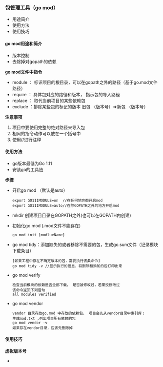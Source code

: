 ### 包管理工具（go mod）

- 用途简介
- 使用方法
- 使用技巧

#### go mod用途和简介

- 版本控制
- 去除掉对gopath的依赖

**go mod文件中指令**

- module ： 标识项目的根目录，可以在gopath之外的路径（基于go.mod文件路径）
- require  ： 具体包对应的路径和版本， 指示包的导入路径
- replace ： 取代当前项目的某些依赖包
- exclude ：排除某些包的标记的版本  旧包 （版本号）=>新包 （版本号）

**注意事项**

1. 项目中要使用完整的绝对路径来导入包
2. 相同的指令动作可以放在一个括号中
3. 使用//进行注释



#### 使用方法

- go版本最低为Go 1.11
- 安装go的工具链



**步骤**

- 开启go mod （默认是auto）

  ```
  export GO111MODULE=on  //在任何地方都开启mod
  export GO111MODULE=auto//在除GOPATH之外的地方开启mod
  
  ```

- mkdir 创建项目目录在GOPATH之外(也可以在GOPATH内创建)

- 初始化go.mod (.mod文件不能存在)

  ```
  go mod init [modlueName]
  ```

- go mod tidy：添加缺失的或者移除不需要的包，生成go.sum文件（记录模块下载条目）

  ```
  [如果工程中存在不确定版本的包，需要执行该条命令]
  go mod tidy -v //显示执行的信息，将删除和添加的包打印出来
  ```

- go mod verify

  ```
  检查当前模块的依赖是否全部下载， 是否被修改过，若果没修改过
  该命令返回下列语句
  all modules verified
  ```

  

- go mod vendor 

  ```
  vendor 目录存放go.mod 中存放的依赖包， 项目会先从vendor目录中索引库；
  生成mod.txt ,列出项目所有依赖的包
  go mod vendor -v 
  如果存在vendor目录，应该先删除掉
  ```





#### 使用技巧

**虚拟版本号**

- 



